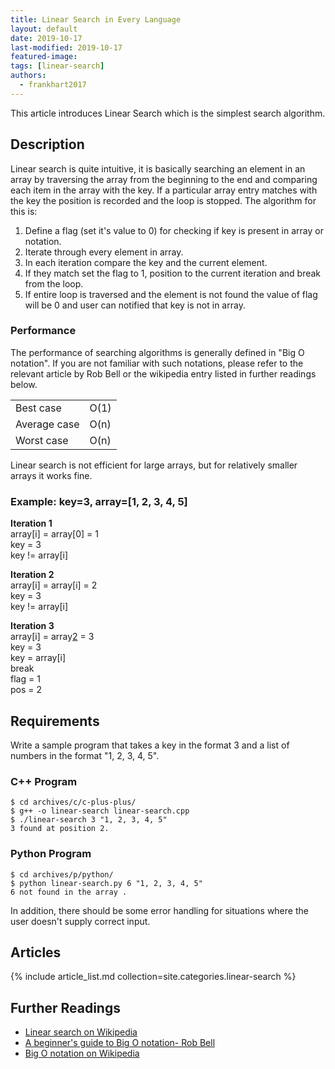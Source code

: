 ```yaml
---
title: Linear Search in Every Language
layout: default
date: 2019-10-17
last-modified: 2019-10-17
featured-image:
tags: [linear-search]
authors:
  - frankhart2017
---
```


This article introduces Linear Search which is the simplest search algorithm.

## Description

Linear search is quite intuitive, it is basically searching an element in an array by traversing the array from the beginning to the end and comparing each item in the array with the key. If a particular array entry matches with the key the position is recorded and the loop is stopped. The algorithm for this is:

1. Define a flag (set it's value to 0) for checking if key is present in array or notation.
2. Iterate through every element in array.
3. In each iteration compare the key and the current element.
4. If they match set the flag to 1, position to the current iteration and break from the loop.
5. If entire loop is traversed and the element is not found the value of flag will be 0 and user can notified that key is not in array.

### Performance

The performance of searching algorithms is generally defined in "Big O notation".
If you are not familiar with such notations, please refer to the relevant
article by Rob Bell or the wikipedia entry listed in further readings below.

| | |
|---|---|
| Best case | O(1) |
| Average case | O(n) |
| Worst case | O(n) |

Linear search is not efficient for large arrays, but for relatively smaller arrays it works fine.

### Example: key=3, array=[1, 2, 3, 4, 5]

<b>Iteration 1</b>
<br>array[i] = array[0] = 1
<br>key = 3
<br>key != array[i]

<b>Iteration 2</b>
<br>array[i] = array[i] = 2
<br>key = 3
<br>key != array[i]

<b>Iteration 3</b>
<br>array[i] = array[2] = 3
<br>key = 3
<br>key = array[i]
<br>break
<br>flag = 1
<br>pos = 2

## Requirements

Write a sample program that takes a key in the format 3 and a list of numbers in the format "1, 2, 3, 4, 5".

### C++ Program

```console
$ cd archives/c/c-plus-plus/
$ g++ -o linear-search linear-search.cpp
$ ./linear-search 3 "1, 2, 3, 4, 5"
3 found at position 2.
```

### Python Program

```console
$ cd archives/p/python/
$ python linear-search.py 6 "1, 2, 3, 4, 5"
6 not found in the array .
```

In addition, there should be some error handling for situations where the user
doesn't supply correct input.

## Articles

{% include article_list.md collection=site.categories.linear-search %}

## Further Readings

- [Linear search on Wikipedia][1]
- [A beginner's guide to Big O notation- Rob Bell][2]
- [Big O notation on Wikipedia][3]

[1]: https://en.wikipedia.org/wiki/Linear_search
[2]: https://rob-bell.net/2009/06/a-beginners-guide-to-big-o-notation/
[3]: https://en.wikipedia.org/wiki/Big_O_notation
